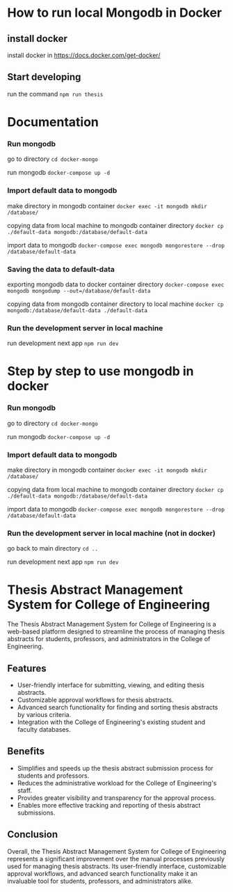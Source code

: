 # How to run local Mongodb in Docker
## install docker
install docker in https://docs.docker.com/get-docker/ 

## Start developing
run the command `npm run thesis`

# Documentation
### Run mongodb
go to directory `cd docker-mongo`

run mongodb `docker-compose up -d`

### Import default data to mongodb
make directory in mongodb container `docker exec -it mongodb mkdir /database/`

copying data from local machine to mongodb container directory `docker cp ./default-data mongodb:/database/default-data`

import data to mongodb `docker-compose exec mongodb mongorestore --drop /database/default-data`

### Saving the data to default-data
exporting mongodb data to docker container directory `docker-compose exec mongodb mongodump --out=/database/default-data`

copying data from mongodb container directory to local machine `docker cp mongodb:/database/default-data ./default-data`

### Run the development server in local machine
run development next app `npm run dev`

# Step by step to use mongodb in docker

### Run mongodb
go to directory `cd docker-mongo`

run mongodb `docker-compose up -d`

### Import default data to mongodb
make directory in mongodb container `docker exec -it mongodb mkdir /database/`

copying data from local machine to mongodb container directory `docker cp ./default-data mongodb:/database/default-data`

import data to mongodb `docker-compose exec mongodb mongorestore --drop /database/default-data`

### Run the development server in local machine (not in docker)

go back to main directory `cd ..`

run development next app `npm run dev`

# Thesis Abstract Management System for College of Engineering
The Thesis Abstract Management System for College of Engineering is a web-based platform designed to streamline the process of managing thesis abstracts for students, professors, and administrators in the College of Engineering.

## Features
- User-friendly interface for submitting, viewing, and editing thesis abstracts.
- Customizable approval workflows for thesis abstracts.
- Advanced search functionality for finding and sorting thesis abstracts by various criteria.
- Integration with the College of Engineering's existing student and faculty databases.
## Benefits
- Simplifies and speeds up the thesis abstract submission process for students and professors.
- Reduces the administrative workload for the College of Engineering's staff.
- Provides greater visibility and transparency for the approval process.
- Enables more effective tracking and reporting of thesis abstract submissions.
## Conclusion
Overall, the Thesis Abstract Management System for College of Engineering represents a significant improvement over the manual processes previously used for managing thesis abstracts. Its user-friendly interface, customizable approval workflows, and advanced search functionality make it an invaluable tool for students, professors, and administrators alike.